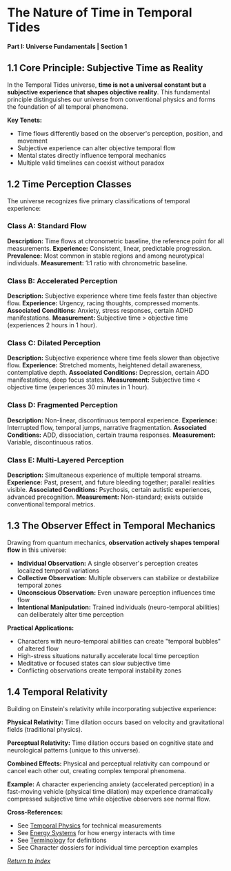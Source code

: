 # The Nature of Time in Temporal Tides

**Part I: Universe Fundamentals | Section 1**
## 1.1 Core Principle: Subjective Time as Reality
In the Temporal Tides universe, **time is not a universal constant but a subjective experience that shapes objective reality**. This fundamental principle distinguishes our universe from conventional physics and forms the foundation of all temporal phenomena.

**Key Tenets:**
- Time flows differently based on the observer's perception, position, and movement
- Subjective experience can alter objective temporal flow
- Mental states directly influence temporal mechanics
- Multiple valid timelines can coexist without paradox

## 1.2 Time Perception Classes

The universe recognizes five primary classifications of temporal experience:

### Class A: Standard Flow
**Description:** Time flows at chronometric baseline, the reference point for all measurements.
**Experience:** Consistent, linear, predictable progression.
**Prevalence:** Most common in stable regions and among neurotypical individuals.
**Measurement:** 1:1 ratio with chronometric baseline.

### Class B: Accelerated Perception
**Description:** Subjective experience where time feels faster than objective flow.
**Experience:** Urgency, racing thoughts, compressed moments.
**Associated Conditions:** Anxiety, stress responses, certain ADHD manifestations.
**Measurement:** Subjective time > objective time (experiences 2 hours in 1 hour).

### Class C: Dilated Perception
**Description:** Subjective experience where time feels slower than objective flow.
**Experience:** Stretched moments, heightened detail awareness, contemplative depth.
**Associated Conditions:** Depression, certain ADD manifestations, deep focus states.
**Measurement:** Subjective time < objective time (experiences 30 minutes in 1 hour).

### Class D: Fragmented Perception
**Description:** Non-linear, discontinuous temporal experience.
**Experience:** Interrupted flow, temporal jumps, narrative fragmentation.
**Associated Conditions:** ADD, dissociation, certain trauma responses.
**Measurement:** Variable, discontinuous ratios.

### Class E: Multi-Layered Perception
**Description:** Simultaneous experience of multiple temporal streams.
**Experience:** Past, present, and future bleeding together; parallel realities visible.
**Associated Conditions:** Psychosis, certain autistic experiences, advanced precognition.
**Measurement:** Non-standard; exists outside conventional temporal metrics.

## 1.3 The Observer Effect in Temporal Mechanics

Drawing from quantum mechanics, **observation actively shapes temporal flow** in this universe:

- **Individual Observation:** A single observer's perception creates localized temporal variations
- **Collective Observation:** Multiple observers can stabilize or destabilize temporal zones
- **Unconscious Observation:** Even unaware perception influences time flow
- **Intentional Manipulation:** Trained individuals (neuro-temporal abilities) can deliberately alter time perception

**Practical Applications:**
- Characters with neuro-temporal abilities can create "temporal bubbles" of altered flow
- High-stress situations naturally accelerate local time perception
- Meditative or focused states can slow subjective time
- Conflicting observations create temporal instability zones

## 1.4 Temporal Relativity

Building on Einstein's relativity while incorporating subjective experience:

**Physical Relativity:** Time dilation occurs based on velocity and gravitational fields (traditional physics).

**Perceptual Relativity:** Time dilation occurs based on cognitive state and neurological patterns (unique to this universe).

**Combined Effects:** Physical and perceptual relativity can compound or cancel each other out, creating complex temporal phenomena.

**Example:** A character experiencing anxiety (accelerated perception) in a fast-moving vehicle (physical time dilation) may experience dramatically compressed subjective time while objective observers see normal flow.

**Cross-References:**
- See [Temporal Physics](02_TemporalPhysics.md) for technical measurements
- See [Energy Systems](03_EnergySystems.md) for how energy interacts with time
- See [Terminology](../02_CivilizationalElements/04_Terminology.md) for definitions
- See Character dossiers for individual time perception examples

*[Return to Index](../00_INDEX.md)*

